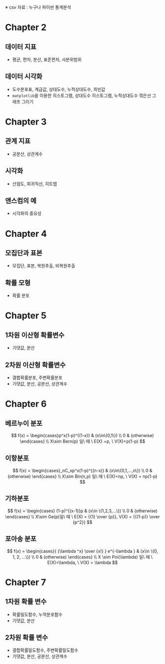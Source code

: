 ※ csv 자료 : 누구나 파이썬 통계분석

# Chapter 2

## 데이터 지표

- 평균, 편차, 분산, 표준편차, 사분위범위

## 데이터 시각화

- 도수분포표, 계급값, 상대도수, 누적상대도수, 최빈값
- `matplotlib`을 이용한 히스토그램, 상대도수 히스토그램, 누적상대도수 꺾은선 그래프 그리기



# Chapter 3

## 관계 지표

- 공분산, 상관계수

## 시각화

- 산점도, 회귀직선, 히트맵

## 앤스컴의 예

- 시각화의 중요성



# Chapter 4

## 모집단과 표본

- 모집단, 표본, 복원추출, 비복원추출

## 확률 모형

- 확률 분포



# Chapter 5

## 1차원 이산형 확률변수

- 기댓값, 분산

## 2차원 이산형 확률변수

- 결합확률분포, 주변확률분포
- 기댓값, 분산, 공분산, 상관계수



# Chapter 6

## 베르누이 분포

$$
f(x) = \begin{cases}p^x(1-p)^{(1-x)} & (x\in\{0,1\}) \\ 0 & (otherwise) \end{cases} \\
X\sim Bern(p) 일\ 때 \ E(X) =p, \ V(X)=p(1-p)
$$

## 이항분포

$$
f(x) = \begin{cases}_nC_xp^x(1-p)^{(n-x)} & (x\in\{0,1,...,n\}) \\ 0 & (otherwise) \end{cases} \\
X\sim Bin(n,p) 일\ 때 \ E(X)=np, \ V(X) = np(1-p)
$$

## 기하분포

$$
f(x) = \begin{cases} (1-p)^{(x-1)}p & (x\in \{1,2,3,...\}) \\ 0 & (otherwise) \end{cases} \\
X\sim Ge(p)일\ 때 \ E(X) = {{1} \over {p}}, V(X) = {{(1-p)} \over {p^2}}
$$

## 포아송 분포

$$
f(x) = \begin{cases}{ {\lambda ^x} \over {x!} } e^{-\lambda } & (x\in \{0, 1, 2, ...\}) \\ 0 & (otherwise) \end{cases} \\
X \sim Poi(\lambda) 일\ 때 \ E(X)=\lambda, \ V(X) = \lambda
$$



# Chapter 7

## 1차원 확률 변수

- 확률밀도함수, 누적분포함수
- 기댓값, 분산

## 2차원 확률 변수

- 결합확률밀도함수, 주변확률밀도함수
- 기댓값, 분산, 공분산, 상관계수

